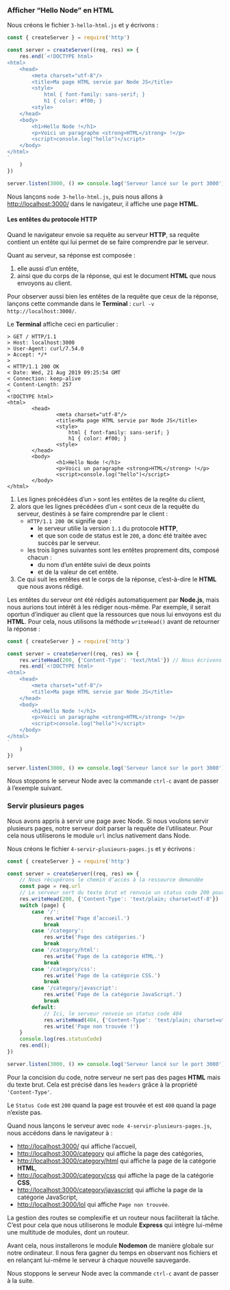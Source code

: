 ### Afficher “Hello Node” en HTML

Nous créons le fichier  `3-hello-html.js` et y écrivons :

```js
const { createServer } = require('http')

const server = createServer((req, res) => {
	res.end(`<!DOCTYPE html>
<html>
	<head>
		<meta charset="utf-8"/>
		<title>Ma page HTML servie par Node JS</title>
		<style>
			html { font-family: sans-serif; }
			h1 { color: #f00; }
		<style>
	</head>
	<body>
		<h1>Hello Node !</h1>
		<p>Voici un paragraphe <strong>HTML</strong> !</p>
		<script>console.log("hello")</script>
	</body>
</html>
`
	)
})

server.listen(3000, () => console.log('Serveur lancé sur le port 3000'))
```

Nous lançons `node 3-hello-html.js`, puis nous allons à <http://localhost:3000/> dans le navigateur, il affiche une page **HTML**.

#### Les entêtes du protocole HTTP

Quand le navigateur envoie sa requête au serveur **HTTP**, sa requête contient un entête qui lui permet de se faire comprendre par le serveur.

Quant au serveur, sa réponse est composée :
1. elle aussi d’un entête,
1. ainsi que du corps de la réponse, qui est le document **HTML** que nous envoyons au client.

Pour observer aussi bien les entêtes de la requête que ceux de la réponse, lançons cette commande dans le **Terminal** : `curl -v http://localhost:3000/`.

Le **Terminal** affiche ceci en particulier :

```
> GET / HTTP/1.1
> Host: localhost:3000
> User-Agent: curl/7.54.0
> Accept: */*
> 
< HTTP/1.1 200 OK
< Date: Wed, 21 Aug 2019 09:25:54 GMT
< Connection: keep-alive
< Content-Length: 257
< 
<!DOCTYPE html>
<html>
        <head>
                <meta charset="utf-8"/>
                <title>Ma page HTML servie par Node JS</title>
				<style>
					html { font-family: sans-serif; }
					h1 { color: #f00; }
				<style>
        </head>
        <body>
                <h1>Hello Node !</h1>
                <p>Voici un paragraphe <strong>HTML</strong> !</p>
                <script>console.log("hello")</script>
        </body>
</html>
```

1. Les lignes précédées d’un `>` sont les entêtes de la reqête du client,
1. alors que les lignes précédées d’un `<` sont ceux de la requête du serveur, destinés à se faire comprendre par le client :
	- `HTTP/1.1 200 OK` signifie que :
		- le serveur utilie la version `1.1` du protocole **HTTP**,
		- et que son code de status est le `200`, a donc été traitée avec succès par le serveur.
	- les trois lignes suivantes sont les entêtes proprement dits, composé chacun :
		- du nom d’un entête suivi de deux points
		- et de la valeur de cet entête.
1. Ce qui suit les entêtes est le corps de la réponse, c’est-à-dire le **HTML** que nous avons rédigé.

Les entêtes du serveur ont été rédigés automatiquement par **Node.js**, mais nous aurions tout intérêt à les rédiger nous-même. Par exemple, il serait oportun d’indiquer au client que la ressources que nous lui envoyons est du **HTML**. Pour cela, nous utilisons la méthode `writeHead()` avant de retourner la réponse :

```js
const { createServer } = require('http')

const server = createServer((req, res) => {
	res.writeHead(200, {'Content-Type': 'text/html'}) // Nous écrivons nous-même ces entêtes
	res.end(`<!DOCTYPE html>
<html>
	<head>
		<meta charset="utf-8"/>
		<title>Ma page HTML servie par Node JS</title>
	</head>
	<body>
		<h1>Hello Node !</h1>
		<p>Voici un paragraphe <strong>HTML</strong> !</p>
		<script>console.log("hello")</script>
	</body>
</html>
`
	)
})

server.listen(3000, () => console.log('Serveur lancé sur le port 3000'))
```

Nous stoppons le serveur Node avec la commande `ctrl-c` avant de passer à l’exemple suivant.

### Servir plusieurs pages

Nous avons appris à servir une page avec Node. Si nous voulons servir plusieurs pages, notre serveur doit parser la requête de l’utilisateur. Pour cela nous utiliserons le module `url` inclus nativement dans Node.

Nous créons le fichier `4-servir-plusieurs-pages.js` et y écrivons :

```js
const { createServer } = require('http')

const server = createServer((req, res) => {
	// Nous récupérons le chemin d’accès à la ressource demandée
	const page = req.url
	// Le serveur sert du texte brut et renvoie un status code 200 pour toutes les pages
	res.writeHead(200, {'Content-Type': 'text/plain; charset=utf-8'})
	switch (page) {
		case '/':
			res.write('Page d’accueil.')
			break
		case '/category':
			res.write('Page des catégories.')
			break
		case '/category/html':
			res.write('Page de la catégorie HTML.')
			break
		case '/category/css':
			res.write('Page de la catégorie CSS.')
			break
		case '/category/javascript':
			res.write('Page de la catégorie JavaScript.')
			break
		default:
			// Ici, le serveur renvoie un status code 404
			res.writeHead(404, {'Content-Type': 'text/plain; charset=utf-8'})
			res.write('Page non trouvée !')
	}
	console.log(res.statusCode)
	res.end();
})

server.listen(3000, () => console.log('Serveur lancé sur le port 3000'))
```

Pour la concision du code, notre serveur ne sert pas des pages **HTML** mais du texte brut. Cela est précisé dans les `headers` grâce à la propriété `'Content-Type'`.

Le `Status Code` est `200` quand la page est trouvée et est `400` quand la page n’existe pas.

Quand nous lançons le serveur avec `node 4-servir-plusieurs-pages.js`, nous accédons dans le navigateur à :
- <http://localhost:3000/> qui affiche l’accueil,
- <http://localhost:3000/category> qui affiche la page des catégories,
- <http://localhost:3000/category/html> qui affiche la page de la catégorie **HTML**,
- <http://localhost:3000/category/css> qui affiche la page de la catégorie **CSS**,
- <http://localhost:3000/category/javascript> qui affiche la page de la catégorie JavaScript,
- <http://localhost:3000/lol> qui affiche `Page non trouvée`.

La gestion des routes se complexifie et un routeur nous faciliterait la tâche. C’est pour cela que nous utiliserons le module **Express** qui intègre lui-même une multitude de modules, dont un routeur.

Avant cela, nous installerons le module **Nodemon** de manière globale sur notre ordinateur. Il nous fera gagner du temps en observant nos fichiers et en relançant lui-même le serveur à chaque nouvelle sauvegarde.

Nous stoppons le serveur Node avec la commande `ctrl-c` avant de passer à la suite.